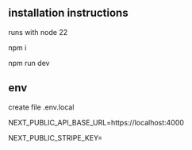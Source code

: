 ## installation instructions 
  runs with node 22
    
  npm i
    
  npm run dev

## env 
  create file .env.local
   
  NEXT_PUBLIC_API_BASE_URL=https://localhost:4000
   
  NEXT_PUBLIC_STRIPE_KEY=
